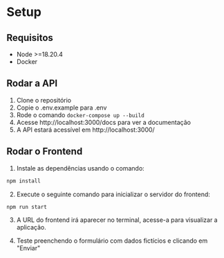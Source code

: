 # Setup

## Requisitos

- Node >=18.20.4
- Docker

## Rodar a API

1. Clone o repositório
2. Copie o .env.example para .env
3. Rode o comando `docker-compose up --build`
4. Acesse http://localhost:3000/docs para ver a documentação
5. A API estará acessível em http://localhost:3000/

## Rodar o Frontend

1. Instale as dependências usando o comando:

```bash
npm install
```

2. Execute o seguinte comando para inicializar o servidor do frontend:

```bash
npm run start
```

3. A URL do frontend irá aparecer no terminal, acesse-a para visualizar a aplicação.

4. Teste preenchendo o formulário com dados fictícios e clicando em "Enviar"
